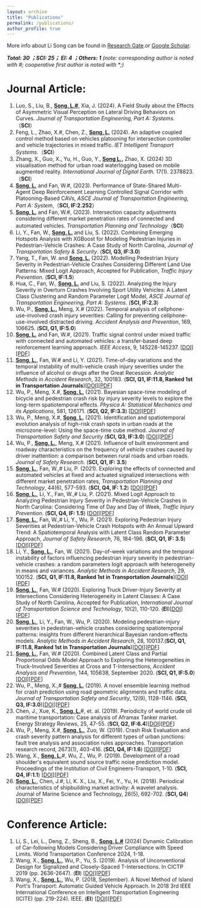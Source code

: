 ```yaml
---
layout: archive
title: "Publications"
permalink: /publications/
author_profile: true
---
```

More info about Li Song can be found in [Research Gate](https://www.researchgate.net/profile/Li_Song60).or [Google Scholar](http://scholar.google.com/citations?user=CyNM5yIAAAAJ&hl=enmight).<br>
<!-- The [googlewebsite](https://sites.google.com/view/lisong2019/home) also be helpful.
<a href="https://lisong2019.github.io/lisong.github.io/files/PAPER/Intersections.pdf">[paper2]</a>-->

<!--**Under Review:**
======
_(note: corresponding author is noted with #; cooperative first author is noted with *;)_<br>

1. Wu, P., Meng, X.#, **Song, L.** What is the Systematic Risk and Individual Risk of Urban Crashes Based on Different Crash Types? Evidence from Shenzhen City, China. <i>Journal of Transportation Research Record</i> (under review)
-->
_**Total: 30 ；SCI: 25； EI: 4 ；Others: 1** (note: corresponding author is noted with #; cooperative first author is noted with *;)_<be>


**Journal Article:**  
====== 
1. Luo, S., Liu, B., **<u>Song, L.#</u>**, Xia, J. (2024). A Field Study about the Effects of Asymmetric Visual Perception on Lateral Driving Behaviors on Curves. <i>Journal of Transportation Engineering, Part A: Systems.</i>  （**SCI**）
2. Feng, L., Zhao, X.#, Chen, Z., **<u>Song, L.</u>** (2024). An adaptive coupled control method based on vehicles platooning for intersection controller and vehicle trajectories in mixed traffic. <i>IET Intelligent Transport Systems.</i>（**SCI**）
3. Zhang, X., Guo, X., Yu, H., Guo, Y., **<u>Song L.,</u>** Zhao, X. (2024) 3D visualisation method for urban road waterlogging based on mobile augmented reality. <i>International Journal of Digital Earth.</i> 17(1). 2378823.（**SCI**）
1. **<u>Song, L.</u>** and Fan, W.#, (2023). Performance of State-Shared Multi-Agent Deep Reinforcement Learning Controlled Signal Corridor with Platooning-Based CAVs,  <i>ASCE Journal of Transportation Engineering, Part A: System</i>,（**SCI, IF:2.252**）
4. **<u>Song, L.</u>** and Fan, W.#, (2023). Intersection capacity adjustments considering different market penetration rates of connected and automated vehicles. <i>Transportation Planning and Technology</i>（**SCI**）
5. Li, Y., Fan, W., **<u>Song, L.</u>** and Liu, S. (2022). Combining Emerging Hotspots Analysis with XGBoost for Modeling Pedestrian Injuries in Pedestrian-Vehicle Crashes: A Case Study of North Carolina, <i>Journal of Transportation Safety & Security</i>. (**SCI, Q3, IF:3.0**) 
6. Yang, T., Fan, W. and **<u>Song, L.</u>** (2022). Modelling Pedestrian Injury Severity in Pedestrian-Vehicle Crashes Considering Different Land Use Patterns: Mixed Logit Approach, Accepted for Publication, <i>Traffic Injury Prevention</i>. (**SCI, IF:1.5**)
7. Hua, C., Fan, W., **<u>Song, L.</u>** and Liu, S. (2022). Analyzing the Injury Severity in Overturn Crashes Involving Sport Utility Vehicles: A Latent Class Clustering and Random Parameter Logit Model, <i>ASCE Journal of Transportation Engineering, Part A: Systems</i>. (**SCI, IF:2.3**)
8. Wu, P., **<u>Song, L.,</u>** Meng, X.# (2022). Temporal analysis of cellphone-use-involved crash injury severities: Calling for preventing cellphone-use-involved distracted driving. <i>Accident Analysis and Prevention</i>, 169, 106625. (**SCI, Q1, IF:5.0**)
9. **<u>Song, L.</u>** and Fan, W.#, (2021). Traffic signal control under mixed traffic with connected and automated vehicles: a transfer-based deep reinforcement learning approach. <i>IEEE Access</i>, 9, 145228-145237. \[[DOI](https://doi.org/10.1109/ACCESS.2021.3123273)\]\[<a href="../files/PAPER/Song_2021_IEEE_ACCESS_Traffic_Signal_Control_Under_Mixed_Traffic_With_Connected_and_Automated_Vehicles_A_Transfer-Based_Deep_Reinforcement_Learning_Approach.pdf">PDF</a>\]
10. **<u>Song, L.</u>**, Fan, W.# and Li, Y. (2021). Time-of-day variations and the temporal instability of multi-vehicle crash injury severities under the influence of alcohol or drugs after the Great Recession. <i>Analytic Methods in Accident Research</i>, 32, 100183. (**SCI, Q1, IF:11.8, Ranked 1st in Transportation Journals**)\[[DOI](https://doi.org/10.1016/j.amar.2021.100183)\]\[<a href="../files/PAPER/Song_AMAR_2021_Time-of-day variations and the temporal instability of multi-vehicle crash injury severities under the influence of alcohol or drugs after the Great Recession.pdf">PDF</a>\]
11. Wu, P., Meng, X.#, **<u>Song, L.</u>** (2021). Bayesian space-time modeling of bicycle and pedestrian crash risk by injury severity levels to explore the long-term spatiotemporal effects. <i>Physica A: Statistical Mechanics and its Applications</i>, 581, 126171. (**SCI, Q2, IF:3.3**) \[[DOI](https://doi.org/10.1016/j.physa.2021.126171)\]\[<a href="../files/PAPER/WU_2021_PhysA_Bayesian space–time modeling of bicycle and pedestrian crash risk by injury severity levels to explore the long-term spatiotemporal effects.pdf">PDF</a>\]
12. Wu, P., Meng, X.#, **<u>Song, L.</u>** (2021). Identification and spatiotemporal evolution analysis of high-risk crash spots in urban roads at the microzone-level: Using the space-time cube method. <i>Journal of Transportation Safety and Security</i> (**SCI, Q3, IF:3.0**) \[[DOI](https://doi.org/10.1080/19439962.2021.1938323)\]\[<a href="../files/PAPER/WU_2021_JTSS_Identification and spatiotemporal evolution analysis of high risk crash spots in urban roads at the microzone level Using the space time cube method.pdf">PDF</a>\]
13. Wu, P., **<u>Song, L.</u>**, Meng, X.# (2021). Influence of built environment and roadway characteristics on the frequency of vehicle crashes caused by driver inattention: a comparison between rural roads and urban roads. <i>Journal of Safety Research</i>. (**SCI, Q1, IF: 3.5**)
14. **<u>Song, L.</u>**,  Fan, W.,# Liu, P. (2021). Exploring the effects of connected and automated vehicles at fixed and actuated signalized intersections with different market penetration rates, <i>Transportation Planning and Technology</i>, 44(6), 577-593. (**SCI, Q4, IF: 1.2**) \[[DOI](https://doi.org/10.1080/03081060.2021.1943129)\]\[<a href="../files/PAPER/Song_TPT_2021_Exploring the effects of connected and automated vehicles at fixed and actuated signalized intersections with different market penetration rates.pdf">PDF</a>\]
15. **<u>Song, L.</u>**, Li, Y., Fan, W.,# Liu, P. (2021). Mixed Logit Approach to Analyzing Pedestrian Injury Severity in Pedestrian-Vehicle Crashes in North Carolina: Considering Time of Day and Day of Week, <i>Traffic Injury Prevention</i>. (**SCI, Q4, IF: 1.5**) \[[DOI](https://doi.org/10.1080/15389588.2021.1940983)\]\[<a href="../files/PAPER/Song_TIP_2021_Mixed logit approach to analyzing pedestrian injury severity in pedestrian vehicle crashes in North Carolina Considering time of day and day of week.pdf">PDF</a>\]
17. **<u>Song, L.</u>**, Fan, W.,# Li, Y., Wu, P. (2021). Exploring Pedestrian Injury Severities at Pedestrian-Vehicle Crash Hotspots with An Annual Upward Trend: A Spatiotemporal Analysis with Latent Class Random Parameter Approach, <i>Journal of Safety Research</i>, 76, 184-196. (**SCI, Q1, IF: 3.5**)\[[DOI](https://doi.org/10.1016/j.jsr.2020.12.008)\]\[<a href="../files/PAPER/Song_2021_JSR.pdf">PDF</a>\]
20. Li, Y., **<u>Song, L.</u>**, Fan, W. (2021). Day-of-week variations and the temporal instability of factors influencing pedestrian injury severity in pedestrian-vehicle crashes: a random parameters logit approach with heterogeneity in means and variances. <i>Analytic Methods in Accident Research</i>, 29, 100152. (**SCI, Q1, IF:11.8, Ranked 1st in Transportation Journals**)\[[DOI](https://doi.org/10.1016/j.amar.2020.100152)\]\[<a href="../files/PAPER/Li-AMAR-2021-Day-of-week-variations-temporal-instability-pedestrian-injury.pdf">PDF</a>\]
23. **<u>Song, L.</u>**, Fan, W.# (2020). Exploring Truck Driver-Injury Severity at Intersections Considering Heterogeneity in Latent Classes: A Case Study of North Carolina, Accepted for Publication, <i>International Journal of Transportation Science and Technology</i>, 10(2), 110-120. (**EI**)\[[DOI](https://doi.org/10.1016/j.ijtst.2020.12.006)\]\[<a href="../files/PAPER/Song_2021_IJIST.pdf">PDF</a>\]
26. **<u>Song, L.</u>**, Li, Y., Fan, W., Wu, P. (2020). Modeling pedestrian-injury severities in pedestrian-vehicle crashes considering spatiotemporal patterns: insights from different hierarchical Bayesian random-effects models. <i>Analytic Methods in Accident Research</i>, 28, 100137.(**SCI, Q1, IF:11.8, Ranked 1st in Transportation Journals**)\[[DOI](https://doi.org/10.1016/j.amar.2020.100137)\]\[<a href="../files/PAPER/Song_AMAR_2020_pedestrian-vehicle_crashes_considering_spatiotemporal_patterns.pdf">PDF</a>\]
29. **<u>Song, L.</u>**, Fan, W.# (2020). Combined Latent Class and Partial Proportional Odds Model Approach to Exploring the Heterogeneities in Truck-Involved Severities at Cross and T-Intersections, <i>Accident Analysis and Prevention</i>, 144, 105638, September 2020. (**SCI, Q1, IF:5.0**)\[[DOI](https://doi.org/10.1016/j.aap.2020.105638)\]\[<a href="../files/PAPER/Song_AAP_2020_Latent_Class_and_Partial_Proportional_Odds_Model_Truck-Involved_Severities_at_Cross_and_T-Intersections.pdf">PDF</a>\]
32. Wu, P., Meng, X.,# **<u>Song, L.</u>** (2019). A novel ensemble learning method for crash prediction using road geometric alignments and traffic data. <i>Journal of Transportation Safety and Security</i>, 12(9), 1128-1146. (**SCI, Q3, IF:3.0**)\[[DOI](https://doi.org/10.1080/19439962.2019.1579288)\]\[<a href="../files/PAPER/Wu-JTSS_2019_ensemble-learning-crash-prediction.pdf">PDF</a>\]
35. Chen, J., Xue, K., **<u>Song, L.</u>**#, et. al. (2019). Periodicity of world crude oil maritime transportation: Case analysis of Aframax Tanker market. Energy Strategy Reviews, 25, 47-55.  (**SCI, Q2, IF:6.4**)\[[DOI](https://doi.org/10.1016/j.esr.2019.100363)\]\[<a href="../files/PAPER/EnergyStrategyReviews2019-4.pdf">PDF</a>\]
38. Wu, P., Meng, X.#, **<u>Song, L.</u>**, Zuo, W. (2019). Crash Risk Evaluation and crash severity pattern analysis for different types of urban junctions: fault tree analysis and association rules approaches. Transportation research record, 2673(1), 403-416.  (**SCI, Q4, IF:1.6**) \[[DOI](https://doi.org/10.1177/0361198118822817)\]\[<a href="../files/PAPER/Wu_TRR-Crash-Risk-Evaluation.pdf">PDF</a>\]
41. Wang, X., **<u>Song, L.</u>**#, Wu, Z., Wu, P. (2019). Development of a road shoulder's equivalent sound source traffic noise prediction model. Proceedings of the Institution of Civil Engineers-Transport, 1-10. (**SCI, Q4, IF:1.1**) \[[DOI](https://doi.org/10.1680/jtran.18.00105)\]\[<a href="../files/PAPER/ICE_t_2018_traffic_noise.pdf">PDF</a>\]
50. **<u>Song, L.</u>**, Chen, J.#, Li, K. X., Liu, X., Fei, Y., Yu, H. (2018). Periodical characteristics of shipbuilding market activity: A wavelet analysis. Journal of Marine Science and Technology, 26(5), 692-702. (**SCI, Q4**)\[[DOI](https://jmst.ntou.edu.tw/marine/26-5/692-702.pdf)\]\[<a href="../files/PAPER/JMST2018-Periodic_Characteristics_of_Shipbuilding_Activity.pdf">PDF</a>\]

**Conference Article:**  
====== 
1. Li, S., Lei, L., Deng, Z., Sheng, B., **<u>Song, L.#</u>** (2024) Dynamic Calibration of Car-following Models Considering Driver Compliance with Speed Limits. World Transportation Conference 2024, 1-18.
44. Wang, X., **<u>Song, L.</u>**, Wu, P., Yu, S. (2019). Analysis of Unconventional Design for Signalized and Closely-Spaced T-Intersections. In CICTP 2019 (pp. 2636-2647). (**EI**) \[[DOI](https://doi.org/10.1061/9780784482292.229)\]\[<a href="../files/PAPER/cota2019.pdf">PDF</a>\]
47. Wang, X., **<u>Song, L.</u>**, Wu, P. (2018, September). A Novel Method of Island Port's Transport: Automatic Guided Vehicle Approach. In 2018 3rd IEEE International Conference on Intelligent Transportation Engineering (ICITE) (pp. 219-224). IEEE. (**EI**) \[[DOI](https://doi.org/10.1109/ICITE.2018.8492567)\]\[<a href="../files/PAPER/ICITE2018-8.pdf">PDF</a>\]
